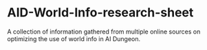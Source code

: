 # AID-World-Info-research-sheet
A collection of information gathered from multiple online sources on optimizing the use of world info in AI Dungeon.
